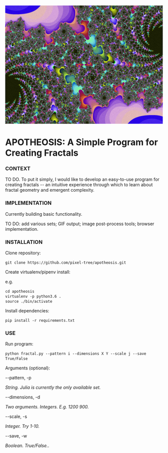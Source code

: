 ![Julia](media/julia-1.png)

# APOTHEOSIS: A Simple Program for Creating Fractals

### CONTEXT

TO DO. To put it simply, I would like to develop an easy-to-use program for creating fractals -- an intuitive experience through which to learn about fractal geometry and emergent complexity.

### IMPLEMENTATION

Currently building basic functionality.

TO DO: add various sets; GIF output; image post-process tools; browser implementation.

### INSTALLATION

Clone repository:

```
git clone https://github.com/pixel-tree/apotheosis.git
```

Create virtualenv/pipenv install:

e.g.

```
cd apotheosis
virtualenv -p python3.6 .
source ./bin/activate
```

Install dependencies:

```
pip install -r requirements.txt
```

### USE

Run program:

```
python fractal.py --pattern i --dimensions X Y --scale j --save True/False
```

Arguments (optional):

--pattern, -p

*String. Julia is currently the only available set.*

--dimensions, -d

*Two arguments. Integers. E.g. 1200 900.*

--scale, -s

*Integer. Try 1-10.*

--save, -w

*Boolean. True/False.*.
